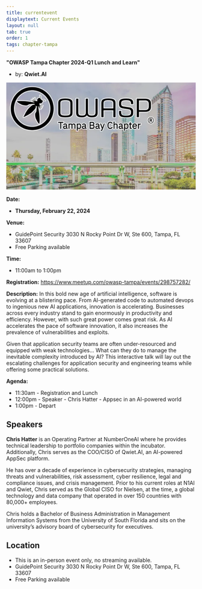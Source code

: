 ```yaml
---
title: currentevent
displaytext: Current Events
layout: null
tab: true
order: 1
tags: chapter-tampa
---
```


**"OWASP Tampa Chapter 2024-Q1 Lunch and Learn"** 

* by: **Qwiet.AI**


![OWASP TAMPA](/assets/images/owaspTampa.jpeg)

**Date:**
  - **Thursday, February 22, 2024**

**Venue:**
  * GuidePoint Security 3030 N Rocky Point Dr W, Ste 600, Tampa, FL 33607
  * Free Parking available

**Time:**
  * 11:00am to 1:00pm

**Registration:**
https://www.meetup.com/owasp-tampa/events/298757282/

**Description:** In this bold new age of artificial intelligence, software is evolving at a blistering pace. From AI-generated code to automated devops to ingenious new AI applications, innovation is accelerating. Businesses across every industry stand to gain enormously in productivity and efficiency. However, with such great power comes great risk. As AI accelerates the pace of software innovation, it also increases the prevalence of vulnerabilities and exploits.

Given that application security teams are often under-resourced and equipped with weak technologies... What can they do to manage the inevitable complexity introduced by AI? This interactive talk will lay out the escalating challenges for application security and engineering teams while offering some practical solutions.

**Agenda:**
* 11:30am - Registration and Lunch
* 12:00pm - Speaker - Chris Hatter - Appsec in an AI-powered world
* 1:00pm - Depart

## Speakers
**Chris Hatter** is an Operating Partner at NumberOneAI where he provides technical leadership to portfolio companies within the incubator. Additionally, Chris serves as the COO/CISO of Qwiet.AI, an AI-powered AppSec platform.

He has over a decade of experience in cybersecurity strategies, managing threats and vulnerabilities, risk assessment, cyber resilience, legal and compliance issues, and crisis management. Prior to his current roles at N1AI and Qwiet, Chris served as the Global CISO for Nielsen, at the time, a global technology and data company that operated in over 150 countries with 80,000+ employees.

Chris holds a Bachelor of Business Administration in Management Information Systems from the University of South Florida and sits on the university’s advisory board of cybersecurity for executives.


## Location
* This is an in-person event only, no streaming available.
* GuidePoint Security 3030 N Rocky Point Dr W, Ste 600, Tampa, FL 33607
* Free Parking available
